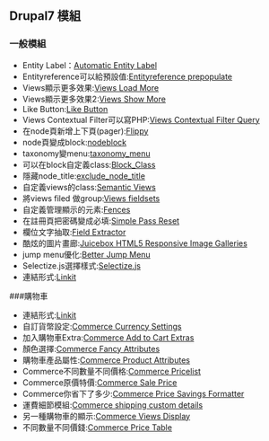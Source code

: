 ## Drupal7 模組

### 一般模組
+ Entity Label：[Automatic Entity Label](https://www.drupal.org/project/auto_entitylabel)
+ Entityreference可以給預設值:[Entityreference prepopulate](https://www.drupal.org/project/entityreference_prepopulate)
+ Views顯示更多效果:[Views Load More](https://www.drupal.org/project/views_load_more)
+ Views顯示更多效果2:[Views Show More](https://www.drupal.org/project/views_show_more)
+ Like Button:[Like Button](https://www.drupal.org/project/likebtn)
+ Views Contextual Filter可以寫PHP:[Views Contextual Filter Query](https://www.drupal.org/project/views_contextual_filter_query)
+ 在node頁新增上下頁(pager):[Flippy](https://www.drupal.org/project/flippy)
+ node頁變成block:[nodeblock](https://www.drupal.org/project/nodeblock)
+ taxonomy變menu:[taxonomy_menu](https://www.drupal.org/project/taxonomy_menu)
+ 可以在block自定義class:[Block_Class](https://www.drupal.org/project/block_class)
+ 隱藏node_title:[exclude_node_title](https://www.drupal.org/project/exclude_node_title)
+ 自定義views的class:[Semantic Views](https://www.drupal.org/project/semanticviews)
+ 將views filed 做group:[Views fieldsets](https://www.drupal.org/project/views_fieldsets)
+ 自定義管理顯示的元素:[Fences](https://www.drupal.org/project/fences)
+ 在註冊頁把密碼變成必填:[Simple Pass Reset](https://www.drupal.org/project/simple_pass_reset)
+ 欄位文字抽取:[Field Extractor](https://www.drupal.org/project/field_extractor)
+ 酷炫的圖片畫廊:[Juicebox HTML5 Responsive Image Galleries](https://www.drupal.org/project/juicebox)
+ jump menu優化:[Better Jump Menu](https://www.drupal.org/project/better_jump_menu)
+ Selectize.js選擇樣式:[Selectize.js](https://www.drupal.org/project/selectize)
+ 連結形式:[Linkit](https://www.drupal.org/project/linkit)

###購物車

+ 連結形式:[Linkit](https://www.drupal.org/project/linkit)
+ 自訂貨幣設定:[Commerce Currency Settings](https://www.drupal.org/project/commerce_currency_settings)
+ 加入購物車Extra:[Commerce Add to Cart Extras](https://www.drupal.org/project/commerce_add_to_cart_extras)
+ 顏色選擇:[Commerce Fancy Attributes](https://www.drupal.org/project/commerce_fancy_attributes)
+ 購物車產品屬性:[Commerce Product Attributes](https://www.drupal.org/project/commerce_product_attributes)
+ Commerce不同數量不同價格:[Commerce Pricelist](https://www.drupal.org/project/commerce_pricelist)
+ Commerce原價特價:[Commerce Sale Price](https://www.drupal.org/project/commerce_saleprice)
+ Commerce你省下了多少:[Commerce Price Savings Formatter](https://www.drupal.org/project/commerce_price_savings_formatter)
+ 運費細節模組:[Commerce shipping custom details](https://www.drupal.org/project/commerce_shipping_cd)
+ 另一種購物車的顯示:[Commerce Views Display](https://www.drupal.org/project/commerce_views_display)
+ 不同數量不同價錢:[Commerce Price Table](https://www.drupal.org/project/commerce_price_table)
